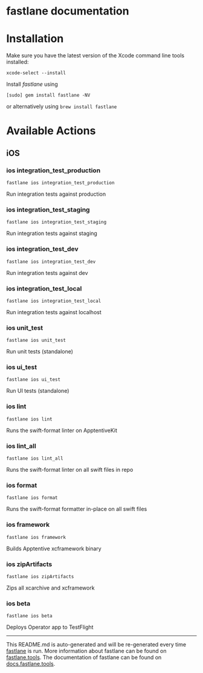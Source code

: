fastlane documentation
================
# Installation

Make sure you have the latest version of the Xcode command line tools installed:

```
xcode-select --install
```

Install _fastlane_ using
```
[sudo] gem install fastlane -NV
```
or alternatively using `brew install fastlane`

# Available Actions
## iOS
### ios integration_test_production
```
fastlane ios integration_test_production
```
Run integration tests against production
### ios integration_test_staging
```
fastlane ios integration_test_staging
```
Run integration tests against staging
### ios integration_test_dev
```
fastlane ios integration_test_dev
```
Run integration tests against dev
### ios integration_test_local
```
fastlane ios integration_test_local
```
Run integration tests against localhost
### ios unit_test
```
fastlane ios unit_test
```
Run unit tests (standalone)
### ios ui_test
```
fastlane ios ui_test
```
Run UI tests (standalone)
### ios lint
```
fastlane ios lint
```
Runs the swift-format linter on ApptentiveKit
### ios lint_all
```
fastlane ios lint_all
```
Runs the swift-format linter on all swift files in repo
### ios format
```
fastlane ios format
```
Runs the swift-format formatter in-place on all swift files
### ios framework
```
fastlane ios framework
```
Builds Apptentive xcframework binary
### ios zipArtifacts
```
fastlane ios zipArtifacts
```
Zips all xcarchive and xcframework
### ios beta
```
fastlane ios beta
```
Deploys Operator app to TestFlight

----

This README.md is auto-generated and will be re-generated every time [fastlane](https://fastlane.tools) is run.
More information about fastlane can be found on [fastlane.tools](https://fastlane.tools).
The documentation of fastlane can be found on [docs.fastlane.tools](https://docs.fastlane.tools).
